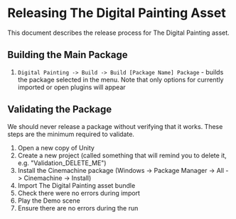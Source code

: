 ﻿# Releasing The Digital Painting Asset

This document describes the release process for The Digital Painting asset.

## Building the Main Package

  1. `Digital Painting -> Build -> Build [Package Name] Package` - builds the package selected in the menu. Note that only options for currently imported or open plugins will appear

## Validating the Package

We should never release a package without verifying that it works. These steps are the minimum required to validate.

  1. Open a new copy of Unity
  2. Create a new project (called something that will remind you to delete it, e.g. "Validation_DELETE_ME")
  3. Install the Cinemachine package (Windows -> Package Manager -> All -> Cinemachine -> Install)
  3. Import The Digital Painting asset bundle
  4. Check there were no errors during import
  4. Play the Demo scene
  7. Ensure there are no errors during the run
 

